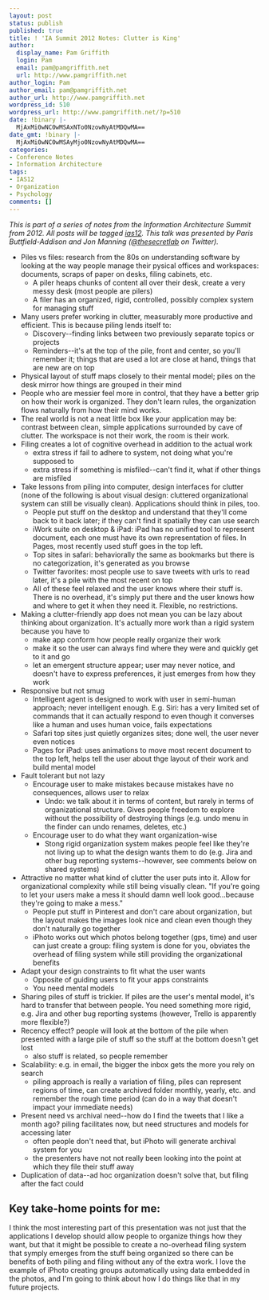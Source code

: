 ```yaml
---
layout: post
status: publish
published: true
title: ! 'IA Summit 2012 Notes: Clutter is King'
author:
  display_name: Pam Griffith
  login: Pam
  email: pam@pamgriffith.net
  url: http://www.pamgriffith.net
author_login: Pam
author_email: pam@pamgriffith.net
author_url: http://www.pamgriffith.net
wordpress_id: 510
wordpress_url: http://www.pamgriffith.net/?p=510
date: !binary |-
  MjAxMi0wNC0wMSAxNTo0NzowNyAtMDQwMA==
date_gmt: !binary |-
  MjAxMi0wNC0wMSAyMjo0NzowNyAtMDQwMA==
categories:
- Conference Notes
- Information Architecture
tags:
- IAS12
- Organization
- Psychology
comments: []
---
```

<p><em>This is part of a series of notes from the Information Architecture Summit from 2012. All posts will be tagged <a href="{{site.base_url}}/blog/tag/ias12">ias12</a>. This talk was presented by Paris Buttfield-Addison and Jon Manning (<a href="https://twitter.com/#!/thesecretlab">@thesecretlab</a> on Twitter).</em></p>
<ul>
<li>Piles vs files: research from the 80s on understanding software by looking at the way people manage their pysical offices and workspaces: documents, scraps of paper on desks, filing cabinets, etc.
<ul>
<li>A piler heaps chunks of content all over their desk, create a very messy desk (most people are pilers)</li>
<li>A filer has an organized, rigid, controlled, possibly complex system for managing stuff</li>
</ul>
</li>
<li>Many users prefer working in clutter, measurably more productive and efficient. This is because piling lends itself to:
<ul>
<li>Discovery--finding links between two previously separate topics or projects</li>
<li>Reminders--it's at the top of the pile, front and center, so you'll remember it; things that are used a lot are close at hand, things that are new are on top</li>
</ul>
</li>
<li>Physical layout of stuff maps closely to their mental model; piles on the desk mirror how things are grouped in their mind</li>
<li>People who are messier feel more in control, that they have a better grip on how their work is organized. They don't learn rules, the organization flows naturally from how their mind works.</li>
<li>The real world is not a neat little box like your application may be: contrast between clean, simple applications surrounded by cave of clutter. The workspace is not their work, the room is their work.</li>
<li>Filing creates a lot of cognitive overhead in addition to the actual work
<ul>
<li>extra stress if fail to adhere to system, not doing what you're supposed to</li>
<li>extra stress if something is misfiled--can't find it, what if other things are misfiled</li>
</ul>
</li>
<li>Take lessons from piling into computer, design interfaces for clutter (none of the following is about visual design: cluttered organizational system can still be visually clean). Applications should think in piles, too.
<ul>
<li>People put stuff on the desktop and understand that they'll come back to it back later; if they can't find it spatially they can use search</li>
<li>iWork suite on desktop &amp; iPad: iPad has no unified tool to represent document, each one must have its own representation of files. In Pages, most recently used stuff goes in the top left.</li>
<li>Top sites in safari: behaviorally the same as bookmarks but there is no categorization, it's generated as you browse</li>
<li>Twitter favorites: most people use to save tweets with urls to read later, it's a pile with the most recent on top</li>
<li>All of these feel relaxed and the user knows where their stuff is. There is no overhead, it's simply put there and the user knows how and where to get it when they need it. Flexible, no restrictions.</li>
</ul>
</li>
<li>Making a clutter-friendly app does not mean you can be lazy about thinking about organization. It's actually more work than a rigid system because you have to
<ul>
<li>make app conform how people really organize their work</li>
<li>make it so the user can always find where they were and quickly get to it and go</li>
<li>let an emergent structure appear; user may never notice, and doesn't have to express preferences, it just emerges from how they work</li>
</ul>
</li>
<li>Responsive but not smug
<ul>
<li>Intelligent agent is designed to work with user in semi-human approach; never intelligent enough. E.g. Siri: has a very limited set of commands that it can actually respond to even though it converses like a human and uses human voice, fails expectations</li>
<li>Safari top sites just quietly organizes sites; done well, the user never even notices</li>
<li>Pages for iPad: uses animations to move most recent document to the top left, helps tell the user about thge layout of their work and build mental model</li>
</ul>
</li>
<li>Fault tolerant but not lazy
<ul>
<li>Encourage user to make mistakes because mistakes have no consequences, allows user to relax
<ul>
<li>Undo: we talk about it in terms of content, but rarely in terms of organizational structure. Gives people freedom to explore without the possibility of destroying things (e.g. undo menu in the finder can undo renames, deletes, etc.)</li>
</ul>
</li>
<li>Encourage user to do what they want organization-wise
<ul>
<li>Stong rigid organization system makes people feel like they're not living up to what the design wants them to do (e.g. Jira and other bug reporting systems--however, see comments below on shared systems)</li>
</ul>
</li>
</ul>
</li>
<li>Attractive no matter what kind of clutter the user puts into it. Allow for organizational complexity while still being visually clean. "If you're going to let your users make a mess it should damn well look good...because they're going to make a mess."
<ul>
<li>People put stuff in Pinterest and don't care about organization, but the layout makes the images look nice and clean even though they don't naturally go together</li>
<li>iPhoto works out which photos belong together (gps, time) and user can just create a group: filing system is done for you, obviates the overhead of filing system while still providing the organizational benefits</li>
</ul>
</li>
<li>Adapt your design constraints to fit what the user wants
<ul>
<li>Opposite of guiding users to fit your apps constraints</li>
<li>You need mental models</li>
</ul>
</li>
<li>Sharing piles of stuff is trickier. If piles are the user's mental model, it's hard to transfer that between people. You need something more rigid, e.g. Jira and other bug reporting systems (however, Trello is apparently more flexible?)</li>
<li>Recency effect? people will look at the bottom of the pile when presented with a large pile of stuff so the stuff at the bottom doesn't get lost
<ul>
<li>also stuff is related, so people remember</li>
</ul>
</li>
<li>Scalability: e.g. in email, the bigger the inbox gets the more you rely on search
<ul>
<li>piling approach is really a variation of filing, piles can represent regions of time, can create archived folder monthly, yearly, etc. and remember the rough time period (can do in a way that doesn't impact your immediate needs)</li>
</ul>
</li>
<li>Present need vs archival need--how do I find the tweets that I like a month ago? piling facilitates now, but need structures and models for accessing later
<ul>
<li>often people don't need that, but iPhoto will generate archival system for you</li>
<li>the presenters have not not really been looking into the point at which they file their stuff away</li>
</ul>
</li>
<li>Duplication of data--ad hoc organization doesn't solve that, but filing after the fact could</li>
</ul>
<h2>Key take-home points for me:</h2>
<p>I think the most interesting part of this presentation was not just that the applications I develop should allow people to organize things how they want, but that it might be possible to create a no-overhead filing system that symply emerges from the stuff being organized so there can be benefits of both piling and filing without any of the extra work. I love the example of iPhoto creating groups automatically using data embedded in the photos, and I'm going to think about how I do things like that in my future projects.</p>
